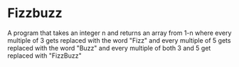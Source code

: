 # Fizzbuzz

A program that takes an integer n and returns an array from 1-n where every multiple of 3 gets replaced with the word "Fizz" and every multiple of 5 gets replaced with the word "Buzz" and every multiple of both 3 and 5 get replaced with "FizzBuzz"
